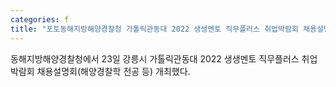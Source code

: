 ```yaml
---
categories: f
title: "포토동해지방해양경찰청 가톨릭관동대 2022 생생멘토 직무플러스 취업박람회 채용설명회 개최"
---
```

동해지방해양경찰청에서 23일 강릉시 가톨릭관동대 2022 생생멘토 직무플러스 취업박람회 채용설명회(해양경찰학 전공 등) 개최했다.